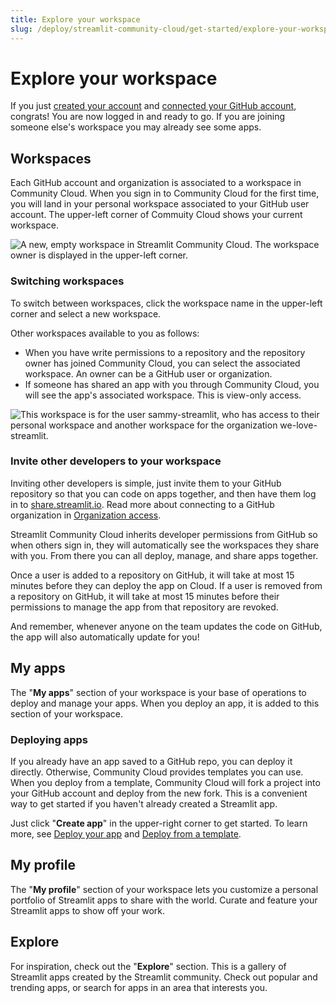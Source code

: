 ```yaml
---
title: Explore your workspace
slug: /deploy/streamlit-community-cloud/get-started/explore-your-workspace
---
```


# Explore your workspace

If you just [created your account](/deploy/streamlit-community-cloud/get-started/create-your-account) and [connected your GitHub account](/deploy/streamlit-community-cloud/get-started/connect-your-github-account), congrats! You are now logged in and ready to go. If you are joining someone else's workspace you may already see some apps.

## Workspaces

Each GitHub account and organization is associated to a workspace in Community Cloud. When you sign in to Community Cloud for the first time, you will land in your personal workspace associated to your GitHub user account. The upper-left corner of Commuity Cloud shows your current workspace.

![A new, empty workspace in Streamlit Community Cloud. The workspace owner is displayed in the upper-left corner.](/images/streamlit-community-cloud/workspace-empty-SM.png)

### Switching workspaces

To switch between workspaces, click the workspace name in the upper-left corner and select a new workspace.

Other workspaces available to you as follows:

- When you have write permissions to a repository and the repository owner has joined Community Cloud, you can select the associated workspace. An owner can be a GitHub user or organization.
- If someone has shared an app with you through Community Cloud, you will see the app's associated workspace. This is view-only access.

![This workspace is for the user `sammy-streamlit`, who has access to their personal workspace and another workspace for the organization `we-love-streamlit`.](/images/streamlit-community-cloud/workspace-empty-switch.png)

### Invite other developers to your workspace

Inviting other developers is simple, just invite them to your GitHub repository so that you can code on apps together, and then have them log in to <a href="https://share.streamlit.io" target="_blank">share.streamlit.io</a>. Read more about connecting to a GitHub organization in [Organization access](/deploy/streamlit-community-cloud/get-started/connect-your-github-account#organization-access).

Streamlit Community Cloud inherits developer permissions from GitHub so when others sign in, they will automatically see the workspaces they share with you. From there you can all deploy, manage, and share apps together.

<Note>

Once a user is added to a repository on GitHub, it will take at most 15 minutes before they can deploy the app on Cloud. If a user is removed from a repository on GitHub, it will take at most 15 minutes before their permissions to manage the app from that repository are revoked.

</Note>

And remember, whenever anyone on the team updates the code on GitHub, the app will also automatically update for you!

## My apps

The "**My apps**" section of your workspace is your base of operations to deploy and manage your apps. When you deploy an app, it is added to this section of your workspace.

### Deploying apps

If you already have an app saved to a GitHub repo, you can deploy it directly. Otherwise, Community Cloud provides templates you can use. When you deploy from a template, Community Cloud will fork a project into your GitHub account and deploy from the new fork. This is a convenient way to get started if you haven't already created a Streamlit app.

Just click "**Create app**" in the upper-right corner to get started. To learn more, see [Deploy your app](/deploy/streamlit-community-cloud/deploy-your-app) and [Deploy from a template](/deploy/streamlit-community-cloud/get-started/deploy-from-a-template).

## My profile

The "**My profile**" section of your workspace lets you customize a personal portfolio of Streamlit apps to share with the world. Curate and feature your Streamlit apps to show off your work.

## Explore

For inspiration, check out the "**Explore**" section. This is a gallery of Streamlit apps created by the Streamlit community. Check out popular and trending apps, or search for apps in an area that interests you.
